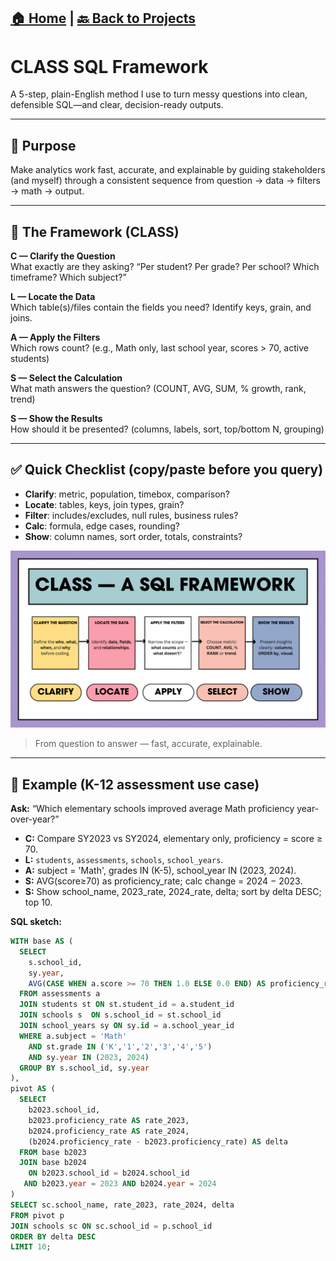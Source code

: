 [🏠 Home](../index.md) | [🔙 Back to Projects](../)
---
# CLASS SQL Framework

A 5-step, plain-English method I use to turn messy questions into clean, defensible SQL—and clear, decision-ready outputs.

---

## 🎯 Purpose
Make analytics work fast, accurate, and explainable by guiding stakeholders (and myself) through a consistent sequence from question → data → filters → math → output.

---

## 🧱 The Framework (CLASS)

**C — Clarify the Question**  
What exactly are they asking? “Per student? Per grade? Per school? Which timeframe? Which subject?”

**L — Locate the Data**  
Which table(s)/files contain the fields you need? Identify keys, grain, and joins.

**A — Apply the Filters**  
Which rows count? (e.g., Math only, last school year, scores > 70, active students)

**S — Select the Calculation**  
What math answers the question? (COUNT, AVG, SUM, % growth, rank, trend)

**S — Show the Results**  
How should it be presented? (columns, labels, sort, top/bottom N, grouping)

---

## ✅ Quick Checklist (copy/paste before you query)
- **Clarify**: metric, population, timebox, comparison?
- **Locate**: tables, keys, join types, grain?
- **Filter**: includes/excludes, null rules, business rules?
- **Calc**: formula, edge cases, rounding?
- **Show**: column names, sort order, totals, constraints?

 ![CLASS SQL Framework](./images/class_sql_framework.PNG)
> From question to answer — fast, accurate, explainable.

---

## 📘 Example (K-12 assessment use case)
**Ask:** “Which elementary schools improved average Math proficiency year-over-year?”  
- **C:** Compare SY2023 vs SY2024, elementary only, proficiency = score ≥ 70.  
- **L:** `students`, `assessments`, `schools`, `school_years`.  
- **A:** subject = 'Math', grades IN (K-5), school_year IN (2023, 2024).  
- **S:** AVG(score≥70) as proficiency_rate; calc change = 2024 − 2023.  
- **S:** Show school_name, 2023_rate, 2024_rate, delta; sort by delta DESC; top 10.

**SQL sketch:**
```sql
WITH base AS (
  SELECT
    s.school_id,
    sy.year,
    AVG(CASE WHEN a.score >= 70 THEN 1.0 ELSE 0.0 END) AS proficiency_rate
  FROM assessments a
  JOIN students st ON st.student_id = a.student_id
  JOIN schools s  ON s.school_id = st.school_id
  JOIN school_years sy ON sy.id = a.school_year_id
  WHERE a.subject = 'Math'
    AND st.grade IN ('K','1','2','3','4','5')
    AND sy.year IN (2023, 2024)
  GROUP BY s.school_id, sy.year
),
pivot AS (
  SELECT
    b2023.school_id,
    b2023.proficiency_rate AS rate_2023,
    b2024.proficiency_rate AS rate_2024,
    (b2024.proficiency_rate - b2023.proficiency_rate) AS delta
  FROM base b2023
  JOIN base b2024
    ON b2023.school_id = b2024.school_id
   AND b2023.year = 2023 AND b2024.year = 2024
)
SELECT sc.school_name, rate_2023, rate_2024, delta
FROM pivot p
JOIN schools sc ON sc.school_id = p.school_id
ORDER BY delta DESC
LIMIT 10;
